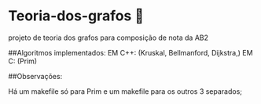 # Teoria-dos-grafos 🔄
projeto de teoria dos grafos para composição de nota da AB2

##Algoritmos implementados:
EM C++:
        (Kruskal,
        Bellmanford,
        Dijkstra,)
EM C:
        (Prim)

##Observações:

Há um makefile só para Prim e um makefile para os outros 3 separados;
